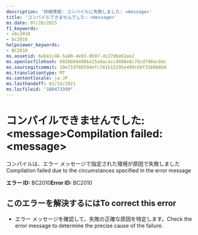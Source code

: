 ```yaml
---
description: '詳細情報: コンパイルに失敗しました: <message>'
title: 'コンパイルできませんでした: <message>'
ms.date: 07/20/2015
f1_keywords:
- vbc2010
- bc2010
helpviewer_keywords:
- BC2010
ms.assetid: 6ab41c48-5a80-4e83-8b97-dc27dbe61ee2
ms.openlocfilehash: 6926b044986a15a4acacc4098e8c7dcdf90ac8dc
ms.sourcegitcommit: 10e719780594efc781b15295e499c66f316068b8
ms.translationtype: MT
ms.contentlocale: ja-JP
ms.lasthandoff: 02/14/2021
ms.locfileid: "100473399"
---
```

# <a name="compilation-failed-message"></a><span data-ttu-id="80637-103">コンパイルできませんでした: \<message></span><span class="sxs-lookup"><span data-stu-id="80637-103">Compilation failed: \<message></span></span>

<span data-ttu-id="80637-104">コンパイルは、エラー メッセージで指定された環境が原因で失敗しました</span><span class="sxs-lookup"><span data-stu-id="80637-104">Compilation failed due to the circumstances specified in the error message</span></span>  
  
 <span data-ttu-id="80637-105">**エラー ID:** BC2010</span><span class="sxs-lookup"><span data-stu-id="80637-105">**Error ID:** BC2010</span></span>  
  
## <a name="to-correct-this-error"></a><span data-ttu-id="80637-106">このエラーを解決するには</span><span class="sxs-lookup"><span data-stu-id="80637-106">To correct this error</span></span>  
  
- <span data-ttu-id="80637-107">エラー メッセージを確認して、失敗の正確な原因を特定します。</span><span class="sxs-lookup"><span data-stu-id="80637-107">Check the error message to determine the precise cause of the failure.</span></span>  
